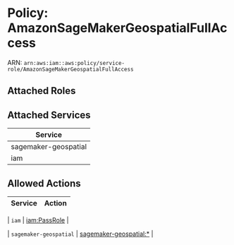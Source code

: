 # Policy: AmazonSageMakerGeospatialFullAccess

ARN: `arn:aws:iam::aws:policy/service-role/AmazonSageMakerGeospatialFullAccess`

## Attached Roles

## Attached Services

| Service |
|---------|
| sagemaker-geospatial |
| iam |

## Allowed Actions

| Service | Action |
|:-------:|--------|

| `iam` | [iam:PassRole](../actions.md#iam:passrole) |

| `sagemaker-geospatial` | [sagemaker-geospatial:*](../actions.md#sagemaker-geospatial:all) |
